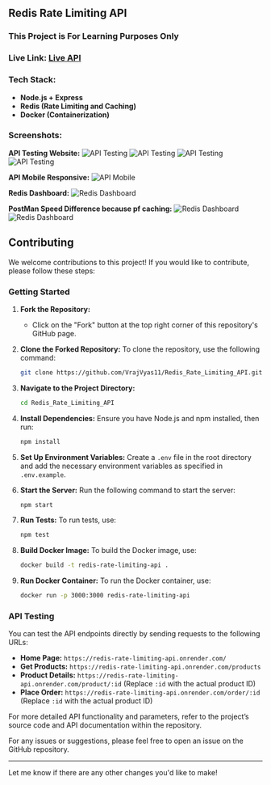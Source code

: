 ## Redis Rate Limiting API

### This Project is For Learning Purposes Only

### Live Link: [Live API](https://redis-rate-limiting-api.onrender.com/)


### Tech Stack:
- **Node.js + Express**
- **Redis (Rate Limiting and Caching)**
- **Docker (Containerization)**

### Screenshots:

**API Testing Website:**
![API Testing](livedemoimages/laptop1.png)
![API Testing](livedemoimages/laptop2.png)
![API Testing](livedemoimages/laptop3.png)
![API Testing](livedemoimages/laptop4.png)

**API Mobile Responsive:**
![API Mobile](livedemoimages/mobile.png)

**Redis Dashboard:**
![Redis Dashboard](livedemoimages/redis.png)

**PostMan Speed Difference because pf caching:**
![Redis Dashboard](livedemoimages/postman1.png)
![Redis Dashboard](livedemoimages/postman2.png)
## Contributing

We welcome contributions to this project! If you would like to contribute, please follow these steps:

### Getting Started

1. **Fork the Repository:**
   - Click on the "Fork" button at the top right corner of this repository's GitHub page.

2. **Clone the Forked Repository:**
   To clone the repository, use the following command:
   ```bash
   git clone https://github.com/VrajVyas11/Redis_Rate_Limiting_API.git
   ```

3. **Navigate to the Project Directory:**
   ```bash
   cd Redis_Rate_Limiting_API
   ```

4. **Install Dependencies:**
   Ensure you have Node.js and npm installed, then run:
   ```bash
   npm install
   ```

5. **Set Up Environment Variables:**
   Create a `.env` file in the root directory and add the necessary environment variables as specified in `.env.example`.

6. **Start the Server:**
   Run the following command to start the server:
   ```bash
   npm start
   ```

7. **Run Tests:**
   To run tests, use:
   ```bash
   npm test
   ```

8. **Build Docker Image:**
   To build the Docker image, use:
   ```bash
   docker build -t redis-rate-limiting-api .
   ```

9. **Run Docker Container:**
   To run the Docker container, use:
   ```bash
   docker run -p 3000:3000 redis-rate-limiting-api
   ```

### API Testing

You can test the API endpoints directly by sending requests to the following URLs:

- **Home Page:** `https://redis-rate-limiting-api.onrender.com/`
- **Get Products:** `https://redis-rate-limiting-api.onrender.com/products`
- **Product Details:** `https://redis-rate-limiting-api.onrender.com/product/:id` (Replace `:id` with the actual product ID)
- **Place Order:** `https://redis-rate-limiting-api.onrender.com/order/:id` (Replace `:id` with the actual product ID)

For more detailed API functionality and parameters, refer to the project’s source code and API documentation within the repository.

For any issues or suggestions, please feel free to open an issue on the GitHub repository.

---

Let me know if there are any other changes you'd like to make!
